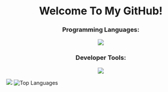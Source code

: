 <h1 align="center">Welcome To My GitHub!</h1>



<h3 align="center"> Programming Languages: </h3>
<p align="center">
  <a href="https://skillicons.dev">
    <img src="https://skillicons.dev/icons?i=java,cs,c,py,lua,html,css,js" />
  </a>
</p>

<h3 align="center"> Developer Tools: </h3>
<p align="center">
  <a href="https://skillicons.dev">
    <img src="https://skillicons.dev/icons?i=git,github,vscode,visualstudio,eclipse,react,androidstudio,figma" />
  </a>
</p>

![](https://github-readme-stats.vercel.app/api?username=T2703&show_icons=true&theme=radical)
![Top Languages](https://github-readme-stats.vercel.app/api/top-langs/?username=T2703&hide_progress=true)

